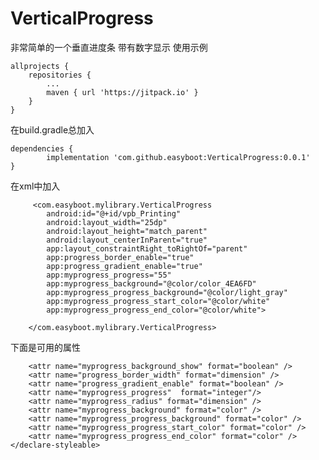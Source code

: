 # VerticalProgress
非常简单的一个垂直进度条
带有数字显示
使用示例

	allprojects {
		repositories {
			...
			maven { url 'https://jitpack.io' }
		}
	}
  
  在build.gradle总加入
  
  	dependencies {
	        implementation 'com.github.easyboot:VerticalProgress:0.0.1'
	}
  
  
  在xml中加入
  
         <com.easyboot.mylibrary.VerticalProgress
            android:id="@+id/vpb_Printing"
            android:layout_width="25dp"
            android:layout_height="match_parent"
            android:layout_centerInParent="true"
            app:layout_constraintRight_toRightOf="parent"
            app:progress_border_enable="true"
            app:progress_gradient_enable="true"
            app:myprogress_progress="55"
            app:myprogress_background="@color/color_4EA6FD"
            app:myprogress_progress_background="@color/light_gray"
            app:myprogress_progress_start_color="@color/white"
            app:myprogress_progress_end_color="@color/white">

        </com.easyboot.mylibrary.VerticalProgress>
        
  
下面是可用的属性

  <declare-styleable name="verticalProgress"> 

        <attr name="myprogress_background_show" format="boolean" />
        <attr name="progress_border_width" format="dimension" />
        <attr name="progress_gradient_enable" format="boolean" />
        <attr name="myprogress_progress"  format="integer"/>
        <attr name="myprogress_radius" format="dimension" />
        <attr name="myprogress_background" format="color" />
        <attr name="myprogress_progress_background" format="color" />
        <attr name="myprogress_progress_start_color" format="color" />
        <attr name="myprogress_progress_end_color" format="color" />
    </declare-styleable>

